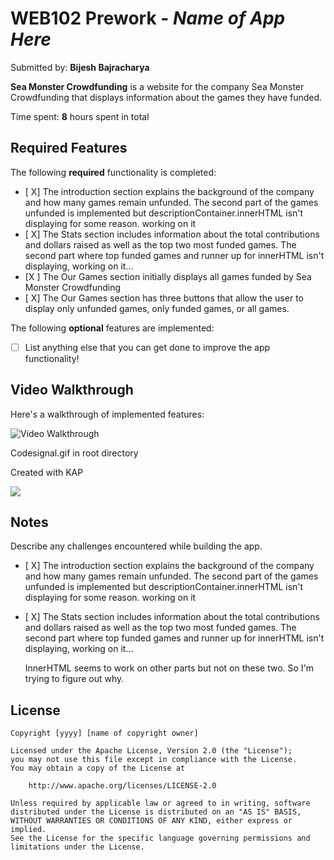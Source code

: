 # WEB102 Prework - _Name of App Here_

Submitted by: **Bijesh Bajracharya**

**Sea Monster Crowdfunding** is a website for the company Sea Monster Crowdfunding that displays information about the games they have funded.

Time spent: **8** hours spent in total

## Required Features

The following **required** functionality is completed:

- [ X] The introduction section explains the background of the company and how many games remain unfunded.
  The second part of the games unfunded is implemented but descriptionContainer.innerHTML isn't displaying for some reason. working on it
- [ X] The Stats section includes information about the total contributions and dollars raised as well as the top two most funded games.
  The second part where top funded games and runner up for innerHTML isn't displaying, working on it...
- [X ] The Our Games section initially displays all games funded by Sea Monster Crowdfunding
- [ X] The Our Games section has three buttons that allow the user to display only unfunded games, only funded games, or all games.

The following **optional** features are implemented:

- [ ] List anything else that you can get done to improve the app functionality!

## Video Walkthrough

Here's a walkthrough of implemented features:


<img src='http://i.imgur.com/link/to/your/gif/file.gif' title='Video Walkthrough' width='' alt='Video Walkthrough' />



Codesignal.gif in root directory

Created with KAP

![](https://github.com/bbajra/web102_prework/blob/main/codesignal.gif)

## Notes

Describe any challenges encountered while building the app.

- [ X] The introduction section explains the background of the company and how many games remain unfunded.
  The second part of the games unfunded is implemented but descriptionContainer.innerHTML isn't displaying for some reason. working on it
- [ X] The Stats section includes information about the total contributions and dollars raised as well as the top two most funded games.
  The second part where top funded games and runner up for innerHTML isn't displaying, working on it...

  InnerHTML seems to work on other parts but not on these two. So I'm trying to figure out why.

## License

    Copyright [yyyy] [name of copyright owner]

    Licensed under the Apache License, Version 2.0 (the "License");
    you may not use this file except in compliance with the License.
    You may obtain a copy of the License at

        http://www.apache.org/licenses/LICENSE-2.0

    Unless required by applicable law or agreed to in writing, software
    distributed under the License is distributed on an "AS IS" BASIS,
    WITHOUT WARRANTIES OR CONDITIONS OF ANY KIND, either express or implied.
    See the License for the specific language governing permissions and
    limitations under the License.
